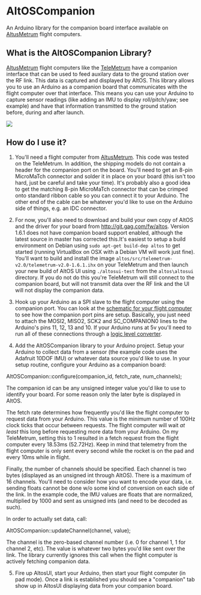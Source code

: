 # AltOSCompanion
An Arduino library for the companion board interface available on <a href="http://altusmetrum.org">AltusMetrum</a> flight computers.

## What is the AltOSCompanion Library? ##
<a href="http://altusmetrum.org">AltusMetrum</a> flight computers like the <a href="http://altusmetrum.org/TeleMetrum/">TeleMetrum</a> have a companion interface that can be used to feed auxilary data to the ground station over the RF link. This data is captured and displayed by AltOS. This library allows you to use an Arduino as a companion board that communicates with the flight computer over that interface. This means you can use your Arduino to capture sensor readings (like adding an IMU to display roll/pitch/yaw; see example) and have that information transmitted to the ground station before, during and after launch. 

<img src="https://github.com/robderstadt/AltOSCompanion/blob/master/images/AltosUI_Companion.png"/>

## How do I use it? ##

1. You'll need a flight computer from <a href="http://altusmetrum.org">AltusMetrum</a>. This code was tested on the TeleMetrum. In addition, the shipping models do not contain a header for the companion port on the board. You'll need to get an 8-pin MicroMaTch connector and solder it in place on your board (this isn't too hard, just be careful and take your time). It's probably also a good idea to get the matching  8-pin MicroMaTch connector that can be crimped onto standard ribbon cable so you can connect it to your Arduino. The other end of the cable can be whatever you'd like to use on the Arduino side of things, e.g. an IDC connector.

2. For now, you'll also need to download and build your own copy of AltOS and the driver for your board from <a href="http://git.gag.com/fw/altos"> http://git.gag.com/fw/altos</a>. Version 1.6.1 does not have companion board support enabled, although the latest source in master has corrected this.It's easiest to setup a build environment on Debian using `sudo apt-get build-dep altos` to get started (running VirtualBox on OSX with a Debian VM will work just fine). You'll want to build and install the image `altos/src/telemetrum-v2.0/telemetrum-v2.0-1.6.1.ihx` on your TeleMetrum and then launch your new build of AltOS UI using `./altosui-test` from the `altos\altosui` directory. If you do not do this you're TeleMetrum will still connect to the companion board, but will not transmit data over the RF link and the UI will not display the companion data.

3. Hook up your Arduino as a SPI slave to the flight computer using the companion port. You can look at the <a href="http://altusmetrum.org/TeleMetrum/v2.0/telemetrum-sch.pdf">schematic for your flight computer</a> to see how the companion port pins are setup. Basically, you just need to attach the  MOSI2, MISO2, SCK2 and SC_COMPANION0 lines to the Arduino's pins 11, 12, 13 and 10. If your Arduino runs at 5v you'll need to run all of these connections through a <a href="https://www.sparkfun.com/products/12009">logic level converter</a>.

4. Add the AltOSCompanion library to your Arduino project. Setup your Arduino to collect data from a sensor (the example code uses the <a hred="https://www.adafruit.com/product/1604">Adafruit 10DOF IMU</a>) or whatever data source you'd like to use. In your setup routine, configure your Arduino as a companion board:
  
  AltOSCompanion::configure(companion_id, fetch_rate, num_channels);

The companion id can be any unsigned integer value you'd like to use to identify your board. For some reason only the later byte is displayed in AltOS. 

The fetch rate determines how frequently you'd like the flight computer to request data from your Arduino. This value is the minimum number of 100Hz clock ticks that occur between requests. The flight computer will wait <i>at least</i> this long before requesting more data from your Arduino. On my TeleMetrum, setting this to 1 resulted in a fetch request from the flight computer every 18.53ms (52.72Hz). Keep in mind that telemetry from the flight computer is only sent every second while the rocket is on the pad and every 10ms while in flight. 

Finally, the number of channels should be specified. Each channel is two bytes (displayed as an unsigned int through AltOS). There is a maximum of 16 channels. You'll need to consider how you want to encode your data, i.e. sending floats cannot be done w/o some kind of conversion on each side of the link. In the example code, the IMU values are floats that are normalized, multiplied by 1000 and sent as unsigned ints (and need to be decoded as such).

In order to actually set data, call:

  AltOSCompanion::updateChannel(channel, value);

The channel is the zero-based channel number (i.e. 0 for channel 1, 1 for channel 2, etc). The value is whatever two bytes you'd like sent over the link. The library currently ignores this call when the flight computer is actively fetching companion data.

5. Fire up AltosUI, start your Arduino, then start your flight computer (in pad mode). Once a link is established you should see a "companion" tab show up in AltosUI displaying data from your companion board.



